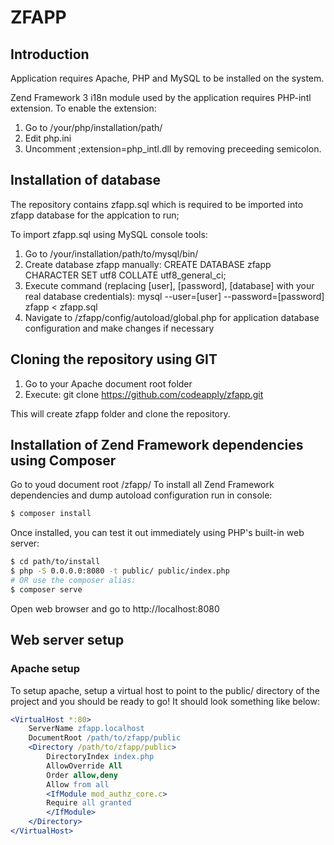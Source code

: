 # ZFAPP

## Introduction

Application requires Apache, PHP and MySQL to be installed on the system.

Zend Framework 3 i18n module used by the application requires PHP-intl extension. To enable the extension:

1. Go to /your/php/installation/path/
2. Edit php.ini
3. Uncomment ;extension=php_intl.dll by removing preceeding semicolon.

## Installation of database

The repository contains zfapp.sql which is required to be imported into zfapp database for the applcation to run;

To import zfapp.sql using MySQL console tools:

1. Go to /your/installation/path/to/mysql/bin/
2. Create database zfapp manually:
CREATE DATABASE zfapp CHARACTER SET utf8 COLLATE utf8_general_ci;
3. Execute command (replacing [user], [password], [database] with your real database credentials):
mysql --user=[user] --password=[password] zfapp < zfapp.sql
4. Navigate to /zfapp/config/autoload/global.php for application database configuration and make changes if necessary

## Cloning the repository using GIT
1. Go to your Apache document root folder 
2. Execute:
git clone https://github.com/codeapply/zfapp.git

This will create zfapp folder and clone the repository.

## Installation of Zend Framework dependencies using Composer

Go to youd document root /zfapp/ 
To install all Zend Framework dependencies and dump autoload configuration run in console:

```bash
$ composer install
```

Once installed, you can test it out immediately using PHP's built-in web server:

```bash
$ cd path/to/install
$ php -S 0.0.0.0:8080 -t public/ public/index.php
# OR use the composer alias:
$ composer serve
```

Open web browser and go to http://localhost:8080

## Web server setup

### Apache setup

To setup apache, setup a virtual host to point to the public/ directory of the
project and you should be ready to go! It should look something like below:

```apache
<VirtualHost *:80>
    ServerName zfapp.localhost
    DocumentRoot /path/to/zfapp/public
    <Directory /path/to/zfapp/public>
        DirectoryIndex index.php
        AllowOverride All
        Order allow,deny
        Allow from all
        <IfModule mod_authz_core.c>
        Require all granted
        </IfModule>
    </Directory>
</VirtualHost>
```
